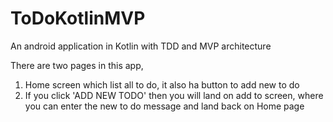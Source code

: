 # ToDoKotlinMVP
An android application in Kotlin with TDD and MVP architecture

There are two pages in this app,
1. Home screen which list all to do, it also ha button to add new to do
2. If you click 'ADD NEW TODO' then you will land on add to screen,
   where you can enter the new to do message and land back on Home page
